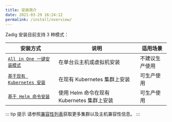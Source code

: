 ```yaml
---
title: 安装简介
date: 2021-03-29 16:24:12
permalink: /install/overview/
---
```



Zadig 安装目前支持 3 种模式：

| 安装方式 | 说明 | 适用场景 |
|-------- | ---- |--------|
| [`All in One 一键安装模式`](/install/all-in-one/) | 在单台云主机或虚拟机安装 | 不建议生产使用 |
| [`基于现有 Kubernetes 安装`](/install/install-on-k8s/) | 在现有 Kubernetes 集群上安装 | 可生产使用 |
| [`基于 Helm 命令安装`](/install/helm-deploy/) | 使用 Helm 命令在现有 Kubernetes 集群上安装  | 可生产使用 |


::: tip 提示
请参照[兼容性列表](/pages/compatibility)获取更多集群以及主机兼容性信息。
:::

